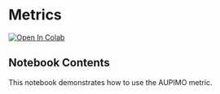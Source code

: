 # Metrics

[![Open In Colab](https://colab.research.google.com/assets/colab-badge.svg)](https://colab.research.google.com/github/openvinotoolkit/anomalib/blob/main/examples/notebooks/04_metrics/aupimo.ipynb)

## Notebook Contents

This notebook demonstrates how to use the AUPIMO metric.
